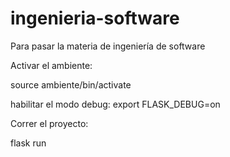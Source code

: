 # ingenieria-software
Para pasar la materia de ingeniería de software


Activar el ambiente:

source ambiente/bin/activate

habilitar el modo debug:
export FLASK_DEBUG=on

Correr el proyecto:

flask run
